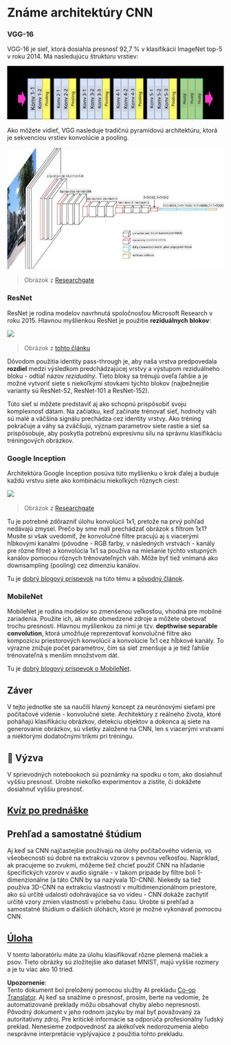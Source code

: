 <!--
CO_OP_TRANSLATOR_METADATA:
{
  "original_hash": "2f7b97b375358cb51a1e098df306bf73",
  "translation_date": "2025-08-25T22:55:16+00:00",
  "source_file": "lessons/4-ComputerVision/07-ConvNets/CNN_Architectures.md",
  "language_code": "sk"
}
-->
# Známe architektúry CNN

### VGG-16

VGG-16 je sieť, ktorá dosiahla presnosť 92,7 % v klasifikácii ImageNet top-5 v roku 2014. Má nasledujúcu štruktúru vrstiev:

![ImageNet Layers](../../../../../translated_images/vgg-16-arch1.d901a5583b3a51baeaab3e768567d921e5d54befa46e1e642616c5458c934028.sk.jpg)

Ako môžete vidieť, VGG nasleduje tradičnú pyramídovú architektúru, ktorá je sekvenciou vrstiev konvolúcie a pooling.

![ImageNet Pyramid](../../../../../translated_images/vgg-16-arch.64ff2137f50dd49fdaa786e3f3a975b3f22615efd13efb19c5d22f12e01451a1.sk.jpg)

> Obrázok z [Researchgate](https://www.researchgate.net/figure/Vgg16-model-structure-To-get-the-VGG-NIN-model-we-replace-the-2-nd-4-th-6-th-7-th_fig2_335194493)

### ResNet

ResNet je rodina modelov navrhnutá spoločnosťou Microsoft Research v roku 2015. Hlavnou myšlienkou ResNet je použitie **reziduálnych blokov**:

<img src="images/resnet-block.png" width="300"/>

> Obrázok z [tohto článku](https://arxiv.org/pdf/1512.03385.pdf)

Dôvodom použitia identity pass-through je, aby naša vrstva predpovedala **rozdiel** medzi výsledkom predchádzajúcej vrstvy a výstupom reziduálneho bloku - odtiaľ názov *reziduálny*. Tieto bloky sa trénujú oveľa ľahšie a je možné vytvoriť siete s niekoľkými stovkami týchto blokov (najbežnejšie varianty sú ResNet-52, ResNet-101 a ResNet-152).

Túto sieť si môžete predstaviť aj ako schopnú prispôsobiť svoju komplexnosť dátam. Na začiatku, keď začínate trénovať sieť, hodnoty váh sú malé a väčšina signálu prechádza cez identity vrstvy. Ako tréning pokračuje a váhy sa zväčšujú, význam parametrov siete rastie a sieť sa prispôsobuje, aby poskytla potrebnú expresívnu silu na správnu klasifikáciu tréningových obrázkov.

### Google Inception

Architektúra Google Inception posúva túto myšlienku o krok ďalej a buduje každú vrstvu siete ako kombináciu niekoľkých rôznych ciest:

<img src="images/inception.png" width="400"/>

> Obrázok z [Researchgate](https://www.researchgate.net/figure/Inception-module-with-dimension-reductions-left-and-schema-for-Inception-ResNet-v1_fig2_355547454)

Tu je potrebné zdôrazniť úlohu konvolúcií 1x1, pretože na prvý pohľad nedávajú zmysel. Prečo by sme mali prechádzať obrázok s filtrom 1x1? Musíte si však uvedomiť, že konvolučné filtre pracujú aj s viacerými hĺbkovými kanálmi (pôvodne - RGB farby, v následných vrstvách - kanály pre rôzne filtre) a konvolúcia 1x1 sa používa na miešanie týchto vstupných kanálov pomocou rôznych trénovateľných váh. Môže byť tiež vnímaná ako downsampling (pooling) cez dimenziu kanálov.

Tu je [dobrý blogový príspevok](https://medium.com/analytics-vidhya/talented-mr-1x1-comprehensive-look-at-1x1-convolution-in-deep-learning-f6b355825578) na túto tému a [pôvodný článok](https://arxiv.org/pdf/1312.4400.pdf).

### MobileNet

MobileNet je rodina modelov so zmenšenou veľkosťou, vhodná pre mobilné zariadenia. Použite ich, ak máte obmedzené zdroje a môžete obetovať trochu presnosti. Hlavnou myšlienkou za nimi je tzv. **depthwise separable convolution**, ktorá umožňuje reprezentovať konvolučné filtre ako kompozíciu priestorových konvolúcií a konvolúcie 1x1 cez hĺbkové kanály. To výrazne znižuje počet parametrov, čím sa sieť zmenšuje a je tiež ľahšie trénovateľná s menším množstvom dát.

Tu je [dobrý blogový príspevok o MobileNet](https://medium.com/analytics-vidhya/image-classification-with-mobilenet-cc6fbb2cd470).

## Záver

V tejto jednotke ste sa naučili hlavný koncept za neurónovými sieťami pre počítačové videnie - konvolučné siete. Architektúry z reálneho života, ktoré poháňajú klasifikáciu obrázkov, detekciu objektov a dokonca aj siete na generovanie obrázkov, sú všetky založené na CNN, len s viacerými vrstvami a niektorými dodatočnými trikmi pri tréningu.

## 🚀 Výzva

V sprievodných notebookoch sú poznámky na spodku o tom, ako dosiahnuť vyššiu presnosť. Urobte niekoľko experimentov a zistite, či dokážete dosiahnuť vyššiu presnosť.

## [Kvíz po prednáške](https://ff-quizzes.netlify.app/en/ai/quiz/14)

## Prehľad a samostatné štúdium

Aj keď sa CNN najčastejšie používajú na úlohy počítačového videnia, vo všeobecnosti sú dobré na extrakciu vzorov s pevnou veľkosťou. Napríklad, ak pracujeme so zvukmi, môžeme tiež chcieť použiť CNN na hľadanie špecifických vzorov v audio signále - v takom prípade by filtre boli 1-dimenzionálne (a táto CNN by sa nazývala 1D-CNN). Niekedy sa tiež používa 3D-CNN na extrakciu vlastností v multidimenzionálnom priestore, ako sú určité udalosti odohrávajúce sa vo videu - CNN dokáže zachytiť určité vzory zmien vlastností v priebehu času. Urobte si prehľad a samostatné štúdium o ďalších úlohách, ktoré je možné vykonávať pomocou CNN.

## [Úloha](lab/README.md)

V tomto laboratóriu máte za úlohu klasifikovať rôzne plemená mačiek a psov. Tieto obrázky sú zložitejšie ako dataset MNIST, majú vyššie rozmery a je tu viac ako 10 tried.

**Upozornenie**:  
Tento dokument bol preložený pomocou služby AI prekladu [Co-op Translator](https://github.com/Azure/co-op-translator). Aj keď sa snažíme o presnosť, prosím, berte na vedomie, že automatizované preklady môžu obsahovať chyby alebo nepresnosti. Pôvodný dokument v jeho rodnom jazyku by mal byť považovaný za autoritatívny zdroj. Pre kritické informácie sa odporúča profesionálny ľudský preklad. Nenesieme zodpovednosť za akékoľvek nedorozumenia alebo nesprávne interpretácie vyplývajúce z použitia tohto prekladu.